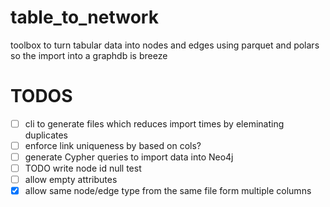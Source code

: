 # table_to_network
toolbox to turn tabular data into nodes and edges using parquet and polars so the import into a graphdb is breeze


# TODOS
* [ ] cli to generate files which reduces import times by eleminating duplicates
* [ ] enforce link uniqueness by based on cols?
* [ ] generate Cypher queries to import data into Neo4j
* [ ] TODO write node id null test
* [ ] allow empty attributes
* [x] allow same node/edge type from the same file form multiple columns
